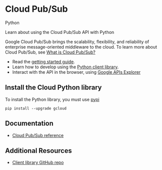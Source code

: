 # Cloud Pub/Sub
Python

Learn about using the Cloud Pub/Sub API with Python

Google Cloud Pub/Sub brings the scalability, flexibility, and reliability of enterprise message-oriented middleware to the cloud. To learn more about Cloud Pub/Sub, see [What is Cloud Pub/Sub?](https://cloud.google.com/pubsub/overview)

* Read the [getting started guide](https://cloud.google.com/pubsub/prereqs).
* Learn how to develop using the [Python client library](https://github.com/GoogleCloudPlatform/gcloud-python).
* Interact with the API in the browser, using [Google APIs Explorer](https://developers.google.com/apis-explorer/#p/pubsub/v1/)

## Install the Cloud Python library
To install the Python library, you must use [pypi](https://pypi.python.org/pypi)

```
pip install --upgrade gcloud
```

## Documentation
* [Cloud Pub/Sub reference](http://googlecloudplatform.github.io/gcloud-python/stable/pubsub-usage.html)

## Additional Resources
* [Client library GitHub repo](https://github.com/GoogleCloudPlatform/gcloud-python)